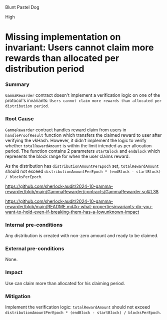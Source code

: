 Blunt Pastel Dog

High

# Missing implementation on invariant: Users cannot claim more rewards than allocated per distribution period

### Summary
`GammaRewarder` contract doesn't implement a verification logic on one of the protocol's invariants: `Users cannot claim more rewards than allocated per distribution period`.

### Root Cause
`GammeRewarder` contract handles reward claim from users in `handleProofResult` function which transfers the claimed reward to user after verifying the vkHash.
However, it didn't implement the logic to verify whether `totalRewardAmount` is within the limit intended as per allocation period.
The function contains 2 parameters `startBlock` and `endBlock` which represents the block range for when the user claims reward.

As the distribution has `distributionAmountPerEpoch` set, `totalRewardAmount` should not exceed `distributionAmountPerEpoch * (endBlock - startBlock) / blocksPerEpoch`.

https://github.com/sherlock-audit/2024-10-gamma-rewarder/blob/main/GammaRewarder/contracts/GammaRewarder.sol#L38

https://github.com/sherlock-audit/2024-10-gamma-rewarder/blob/main/README.md#q-what-propertiesinvariants-do-you-want-to-hold-even-if-breaking-them-has-a-lowunknown-impact

### Internal pre-conditions
Any distribution is created with non-zero amount and ready to be claimed.

### External pre-conditions
None.

### Impact
Use can claim more than allocated for his claiming period.

### Mitigation
Implement the verification logic: `totalRewardAmount` should not exceed `distributionAmountPerEpoch * (endBlock - startBlock) / blocksPerEpoch`.